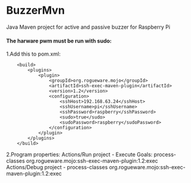 # BuzzerMvn

Java Maven project for active and passive buzzer for Raspberry Pi

#### The harware pwm must be run with sudo:
1.Add this to pom.xml:
~~~
    <build> 
        <plugins>
            <plugin>
                <groupId>org.rogueware.mojo</groupId>
                <artifactId>ssh-exec-maven-plugin</artifactId>
                <version>1.2</version>
                <configuration>
                    <sshHost>192.168.63.24</sshHost>
                    <sshUsername>pi</sshUsername>
                    <sshPassword>raspberry</sshPassword>
                    <sudo>true</sudo>
                    <sudoPassword>raspberry</sudoPassword>
                </configuration>
            </plugin>
        </plugins>
    </build>
~~~	
2.Program properties:
Actions/Run project - Execute Goals: process-classes org.rogueware.mojo:ssh-exec-maven-plugin:1.2:exec
Actions/Debug project - process-classes org.rogueware.mojo:ssh-exec-maven-plugin:1.2:exec
